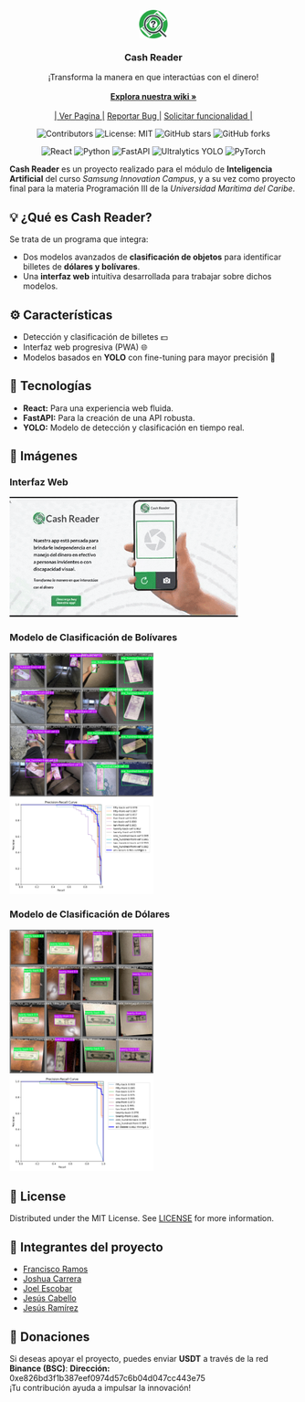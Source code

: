 <br/>
<div align="center">
<a href="https://cashreader.netlify.app/"><img src="/frontend/public/favicon.svg" alt="Logo Cash Reader" width="50" height="50" style="vertical-align: middle;"></a>
<h3 align="center"><strong>Cash Reader</strong></h3>
<p align="center">
¡Transforma la manera en que interactúas con el dinero!
<br/>
<br/>
<a href="https://github.com/repositoriosHackaton/SIC25-CodeBreakers/wiki"><strong>Explora nuestra wiki »</strong></a>
<br/>
<br/>
<a href="https://cashreader.netlify.app/">| Ver Pagina |</a>  
<a href="https://github.com/repositoriosHackaton/SIC25-CodeBreakers/issues/new?labels=bug&amp;template=bug_report.md">Reportar Bug |</a>
<a href="https://github.com/repositoriosHackaton/SIC25-CodeBreakers/issues/new?labels=enhancement&amp;&template=feature_request.md"> Solicitar funcionalidad |</a>
</p>

![Contributors](https://img.shields.io/github/contributors/repositoriosHackaton/SIC25-CodeBreakers)
![License: MIT](https://img.shields.io/badge/License-MIT-yellow.svg)
![GitHub stars](https://img.shields.io/github/stars/repositoriosHackaton/SIC25-CodeBreakers)
![GitHub forks](https://img.shields.io/github/forks/repositoriosHackaton/SIC25-CodeBreakers)

![React](https://img.shields.io/badge/React-20232A?style=for-the-badge&logo=react&logoColor=61DAFB)
![Python](https://img.shields.io/badge/Python-3776AB?style=for-the-badge&logo=python&logoColor=white)
![FastAPI](https://img.shields.io/badge/FastAPI-009688?style=for-the-badge&logo=fastapi&logoColor=white)
![Ultralytics YOLO](https://img.shields.io/badge/YOLO-blue?style=for-the-badge&logo=ultralytics)
![PyTorch](https://img.shields.io/badge/PyTorch-EE4C2C?style=for-the-badge&logo=pytorch&logoColor=white)

</div>

**Cash Reader** es un proyecto realizado para el módulo de **Inteligencia Artificial** del curso *Samsung Innovation Campus*, y a su vez como proyecto final para la materia Programación III de la *Universidad Marítima del Caribe*.

## 💡 ¿Qué es Cash Reader?
Se trata de un programa que integra:
- Dos modelos avanzados de **clasificación de objetos** para identificar billetes de **dólares y bolívares**.
- Una **interfaz web** intuitiva desarrollada para trabajar sobre dichos modelos.

## ⚙️ Características
- Detección y clasificación de billetes 💵
- Interfaz web progresiva (PWA) 🌐
- Modelos basados en **YOLO** con fine-tuning para mayor precisión 🎯

## 🔧 Tecnologías
- **React:** Para una experiencia web fluida.
- **FastAPI:** Para la creación de una API robusta.
- **YOLO:** Modelo de detección y clasificación en tiempo real.

## 📸 Imágenes
### Interfaz Web
![alt text](/frontend/src/assets/landing.gif)

### Modelo de Clasificación de Bolívares
<img src="./backend/src/models/train/VEF_Model_09/val_batch1_pred.jpg" alt="Imagen del Modelo VEF" style="max-width:50%; height:auto;">
<img src="./backend/src/models/train/VEF_Model_09/PR_curve.png" alt="PR Curve VEF" style="max-width:50%; height:auto;">

### Modelo de Clasificación de Dólares
<img src="./backend/src/models/train/USD_Model_13/val_batch1_pred.jpg" alt="Imagen del Modelo USD" style="max-width:50%; height:auto;">
<img src="./backend/src/models/train/USD_Model_13/PR_curve.png" alt="PR Curve USD" style="max-width:50%; height:auto;">

## 📜 License
Distributed under the MIT License. See [LICENSE](./LICENSE.txt) for more information.

## 👥 Integrantes del proyecto
- [Francisco Ramos](https://www.linkedin.com/in/francisco-ramos-santos-dev)
- [Joshua Carrera](https://www.linkedin.com/in/joshua-carrera-r/) 
- [Joel Escobar](https://www.linkedin.com/in/joel-escobar/) 
- [Jesús Cabello](https://www.linkedin.com/in/jesus-cabello18/) 
- [Jesús Ramírez](https://www.linkedin.com/in/jesus-ramirez-dev/) 

## 🎁 Donaciones
Si deseas apoyar el proyecto, puedes enviar **USDT** a través de la red **Binance (BSC)**:
**Dirección:** 0xe826bd3f1b387eef0974d57c6b04d047cc443e75  
¡Tu contribución ayuda a impulsar la innovación!
